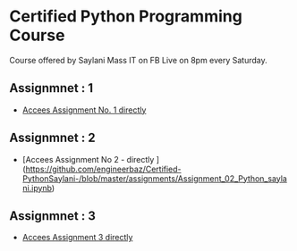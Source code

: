 # Certified Python Programming Course 
Course offered by Saylani Mass IT on FB Live on 8pm every Saturday. 

## Assignmnet : 1
- [Accees Assignment No. 1 directly ](https://github.com/engineerbaz/Certified-Python-Saylani-/blob/master/assignments/assignment-1.md)

## Assignmnet : 2
- [Accees Assignment No 2 - directly ] (https://github.com/engineerbaz/Certified-PythonSaylani-/blob/master/assignments/Assignment_02_Python_saylani.ipynb)


## Assignmnet : 3
- [Accees Assignment 3 directly ](https://github.com/engineerbaz/Certified-Python-Saylani-/blob/master/Assignment_03_Python_saylani.ipynb)
